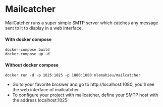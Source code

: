 # Mailcatcher

MailCatcher runs a super simple SMTP server which catches any message sent to it to display in a web interface.

#### With docker compose
```
docker-compose build
docker-compose up -d
```
#### Without docker compose
```
docker run -d -p 1025:1025 -p 1080:1080 nlemahieu/mailcatcher
```

- Go to your favorite broswer and go to http://localhost:1080, you'll see the web interface of mailcatcher.
- To configure your project with mailcatcher, define your SMTP host with the address localhost:1025
